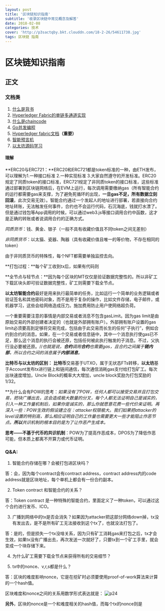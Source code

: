 ```yaml
---
layout: post
title: '区块链知识指南'
subtitle: '收录区块链中常见概念及解答'
date: 2018-02-08
categories: 技术
cover: 'http://p3sactqby.bkt.clouddn.com/18-2-26/54611738.jpg'
tags: 区块链 指南
---
```


# 区块链知识指南

## 正文

### 文档类

1. [什么是背书](https://baijiahao.baidu.com/s?id=1587380849611281727&wfr=spider&for=pc)
2. [Hyperledger Fabric的单链多通道实现](http://blog.sina.com.cn/s/blog_16b6c12010102wjjs.html)
3. [什么是chaincode](https://www.cnblogs.com/zeyaries/p/7158027.html)
4. [Go并发编程](https://studygolang.com/articles/6012)
5. [Hyperledger fabric文档](http://blog.csdn.net/hejjiiee/article/details/53356206)**（重要）**
6. [智能预言机](http://www.8btc.com/smart-oralcle-codius)
7. [以太坊源码学习](http://www.cnblogs.com/baizx/p/6928622.html)


#### 理解

<!--2018/3/8-->

**ERC20与ERC721：**ERC20和ERC721都是token标准的一种，由ETH发布，可以理解为1.一种接口标准 2.一种实现标准 3.大家自然遵守的开发标准。ERC20规定了同质token的接口标准，ERC721规定了非同质token的接口标准，这些标准通过部署到区块链网络后，在EVM上运行，每次调用需要缴纳gas（所有智能合约的运行都需要gas来支撑，为了避免死循环的出现，**一旦gas不足，所有数据立刻回滚**，此次交易无效）。智能合约通过一个发起人的地址进行部署，若直接向合约地址转账，无法触发任何事件，合约也不会运行代码，石沉海底，钱就打水漂了。但是通过钱包等App调用的时候，可以通过web3.js等接口调用合约中函数，这才是正确的转账或者说调用合约的正确方式。

*同质货币*：钱、黄金、银子（一般不具有收藏价值且不同token之间无差别）

*非同质货币*：以太猫、瓷器、陶器（具有收藏价值且唯一的等价物，不存在相同的token）

由于非同质货币的特殊性，每个NFT都需要单独监控去向。

<!--2018/3/9-->

**打包过程：**每个矿工收到tx后，如果有代码则

**全节点与轻节点：**因为每个区块的MT仅仅是验证数据完整性的。所以非矿工下载区块头即可验证数据完整性，矿工则需要下载全节点。

**以太坊智能合约**最好是用来执行最简单的任务，比如运行一个简单的业务逻辑或者验证签名和其他密码对象，而不是用于复杂的操作，比如文件存储，电子邮件，或机器学习，这些会给网络造成压力。施加费用防止用户使网络超负荷。

一个重要需要注意的事情是内部交易或者消息不包含gasLimit。因为gas limit是由原始交易的外部创建者决定的（也就是外部拥有账户）。外部拥有账户设置的gas limit必须要高到足够将交易完成，包括由于此交易而长生的任何”子执行”，例如合约到合约的消息。如果，在一个交易或者信息链中，其中一个消息执行使gas已不足，那么这个消息的执行会被还原，包括任何被此执行触发的子消息。不过，父执行没必要被还原。//*也就是说，**合约**调用**合约**也需要gas，且合约之间属于**链内部**，所以合约之间的消息属于**内部消息**。*

**比特币与以太坊的区别：** **比特币**交易基于UTXO，属于无状态FTs转移，**以太坊**基于Account发布tx进行链上和链间通信，每次通信消耗gas支付给打包矿工。每次出块速度增加，Uncle Block的概率大大增加，uncle block奖励为打包奖励的1/32。

**为什么会有POW的思考：**如果没有了POW，任何人都可以接受交易并且打包交易，把块广播出去，这会造成极大数量的分叉，每个人都无法证明自己是诚实的，引入一种工作量机制后，如果你是诚实的，那么你就愿意花费一些代价来证明。再深入一些：POW生效的假设建立在：attacker权限极大。我们如果把attacker的level设置的特别高，那么相应证明自己的工作量也需要更大一些才能阻止作恶节点。**所以***共识机制的根本目的是为了让作恶产生成本。*

**思考——不基于代币的共识机制**：POW为了提高作恶成本，DPOS为了降低作恶可能，但本质上都离不开算力或代币证明。

### Q&A:

1. 智能合约存储在哪？会被打包进区块吗？

答：会，因为每个contract会有contract address，contract address内的code address就是区块地址，每个单机上都会有一份合约副本。

2. Token contract 和智能合约的关系？

答：Token contract 是一种特殊的智能合约，里面定义了一种token，可以通过这个合约进行发币、ICO。

3. 广播到网络中的tx是否会消失？如果因为attacker把这部分网络down掉，tx没有发出去，是不是所有矿工无法接收到这个tx了，也就没法打包了。

答：是的，但是损失一个tx没啥关系，因为只有矿工消耗gas来打包之后，tx才会生效，如果tx没有广播出去，再次发送一次就好了，只要tx到一个矿工手里，就会变成一个块存储下来。

4. 为什么矿工需要下载全节点来获得所有的交易细节？



5. tx中的nonce、v,r,s都是什么？

答：区块的难度影响nonce，它是在挖矿时必须要使用proof-of-work算法来计算的一个hash值。

区块难度和nonce之间的关系用数学形式表达就是：
![p24](http://cdn.8btc.com/wp-content/uploads/2017/10/201710110607237530.png)

**另外**，区块的nonce是一个和难度相关的hash值，而每个tx的nonce则是